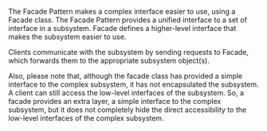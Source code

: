 The Facade Pattern makes a complex interface easier to use, using a Facade class. The Facade Pattern provides a unified interface
to a set of interface in a subsystem. Facade defines a higher-level interface that makes the subsystem easier to use.

Clients communicate with the subsystem by sending requests to Facade, which forwards them to the appropriate subsystem
object(s).

Also, please note that, although the facade class has provided a simple interface to the complex subsystem, it has not encapsulated
the subsystem. A client can still access the low-level interfaces of the subsystem. So, a facade provides an extra layer, a simple
interface to the complex subsystem, but it does not completely hide the direct accessibility to the low-level interfaces of the
complex subsystem.

